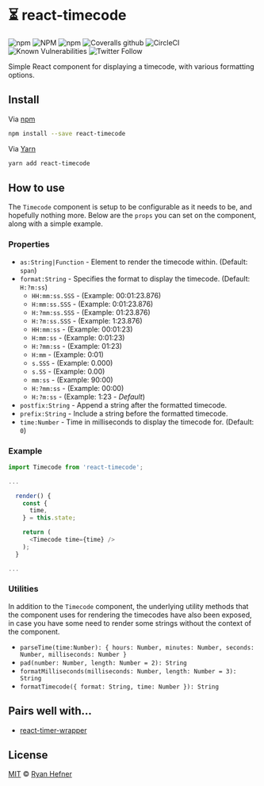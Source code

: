 # ⏳ react-timecode

![npm](https://img.shields.io/npm/v/react-timecode?style=flat-square)
![NPM](https://img.shields.io/npm/l/react-timecode?style=flat-square)
![npm](https://img.shields.io/npm/dt/react-timecode?style=flat-square)
![Coveralls github](https://img.shields.io/coveralls/github/ryanhefner/react-timecode?style=flat-square)
![CircleCI](https://img.shields.io/circleci/build/github/ryanhefner/react-timecode?style=flat-square)
![Known Vulnerabilities](https://snyk.io/test/github/ryanhefner/react-timecode/badge.svg)
![Twitter Follow](https://img.shields.io/twitter/follow/ryanhefner)


Simple React component for displaying a timecode, with various formatting options.

## Install

Via [npm](https://npmjs.com/package/react-timecode)

```sh
npm install --save react-timecode
```

Via [Yarn](https://yarn.fyi/react-timecode)

```sh
yarn add react-timecode
```

## How to use

The `Timecode` component is setup to be configurable as it needs to be, and hopefully
nothing more. Below are the `props` you can set on the component, along with a
simple example.

### Properties

* `as:String|Function` - Element to render the timecode within. (Default: `span`)
* `format:String` - Specifies the format to display the timecode. (Default: `H:?m:ss`)
  * `HH:mm:ss.SSS` - (Example: 00:01:23.876)
  * `H:mm:ss.SSS` - (Example: 0:01:23.876)
  * `H:?mm:ss.SSS` - (Example: 01:23.876)
  * `H:?m:ss.SSS` - (Example: 1:23.876)
  * `HH:mm:ss` - (Example: 00:01:23)
  * `H:mm:ss` - (Example: 0:01:23)
  * `H:?mm:ss` - (Example: 01:23)
  * `H:mm` - (Example: 0:01)
  * `s.SSS` - (Example: 0.000)
  * `s.SS` - (Example: 0.00)
  * `mm:ss` - (Example: 90:00)
  * `H:?mm:ss` - (Example: 00:00)
  * `H:?m:ss` - (Example: 1:23 - _Default_)
* `postfix:String` - Append a string after the formatted timecode.
* `prefix:String` - Include a string before the formatted timecode.
* `time:Number` - Time in milliseconds to display the timecode for. (Default: `0`)

### Example

```js
import Timecode from 'react-timecode';

...

  render() {
    const {
      time,
    } = this.state;

    return (
      <Timecode time={time} />
    );
  }

...

```

### Utilities

In addition to the `Timecode` component, the underlying utility methods that the
component uses for rendering the timecodes have also been exposed, in case you
have some need to render some strings without the context of the component.

* `parseTime(time:Number): { hours: Number, minutes: Number, seconds: Number, milliseconds: Number }`
* `pad(number: Number, length: Number = 2): String`
* `formatMilliseconds(milliseconds: Number, length: Number = 3): String`
* `formatTimecode({ format: String, time: Number }): String`

## Pairs well with...

* [react-timer-wrapper](https://github.com/ryanhefner/react-timer-wrapper)

## License

[MIT](LICENSE) © [Ryan Hefner](https://www.ryanhefner.com)
